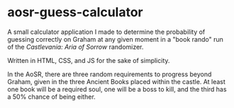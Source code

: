 # aosr-guess-calculator
A small calculator application I made to determine the probability of guessing correctly on Graham at any given moment in a "book rando" run of the *Castlevania: Aria of Sorrow* randomizer.

Written in HTML, CSS, and JS for the sake of simplicity.

In the AoSR, there are three random requirements to progress beyond Graham, given in the three Ancient Books placed within the castle. At least one book will be a required soul, one will be a boss to kill, and the third has a 50% chance of being either.
